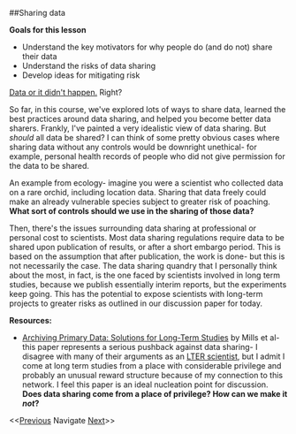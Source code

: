 ##Sharing data

**Goals for this lesson**

* Understand the key motivators for why people do (and do not) share their data
* Understand the risks of data sharing
* Develop ideas for mitigating risk

[Data or it didn't happen.](https://twitter.com/academicssay/status/589235263387369472) Right? 

So far, in this course, we've explored lots of ways to share data, learned the best practices around data sharing, and helped you become better data sharers. Frankly, I've painted a very idealistic view of data sharing.  But *should* all data be shared?  I can think of some pretty obvious cases where sharing data without any controls would be downright unethical- for example, personal health records of people who did not give permission for the data to be shared. 

An example from ecology- imagine you were a scientist who collected data on a rare orchid, including location data. Sharing that data freely could make an already vulnerable species subject to greater risk of poaching. **What sort of controls should we use in the sharing of those data?**

Then, there's the issues surrounding data sharing at professional or personal cost to scientists. Most data sharing regulations require data to be shared upon publication of results, or after a short embargo period. This is based on the assumption that after publication, the work is done- but this is not necessarily the case. The data sharing quandry that I personally think about the most, in fact, is the one faced by scientists involved in long term studies, because we publish essentially interim reports, but the experiments keep going. This has the potential to expose scientists with long-term projects to greater risks as outlined in our discussion paper for today. 

**Resources:**

* [Archiving Primary Data: Solutions for Long-Term Studies](http://www.cell.com/trends/ecology-evolution/abstract/S0169-5347(15)00185-8) by Mills et al- this paper represents a serious pushback against data sharing- I disagree with many of their arguments as an [LTER scientist](https://www.lternet.edu/), but I admit I come at long term studies from a place with considerable privilege and probably an unusual reward structure because of my connection to this network. I feel this paper is an ideal nucleation point for discussion. **Does data sharing come from a place of privilege? How can we make it *not*?**



<<[Previous](https://github.com/cbahlai/OSRR_course/blob/master/14_software_in_R_loops.md)  Navigate [Next](https://github.com/cbahlai/OSRR_course/blob/master/16_adapting_other_peoples_code.md)>>

